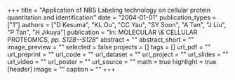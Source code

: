 +++
title = "Application of NBS Labeling technology on cellular protein quantitation and identification"
date = "2004-01-01"
publication_types = ["1"]
authors = ["D Kesuma", "KL Ou", "CC Yau", "SY Soon", "A Tan", "J Liu", "P Tan", "H Jikuya"]
publication = "In: MOLECULAR \\& CELLULAR PROTEOMICS, _pp. S128--S128_"
abstract = ""
abstract_short = ""
image_preview = ""
selected = false
projects = []
tags = []
url_pdf = ""
url_preprint = ""
url_code = ""
url_dataset = ""
url_project = ""
url_slides = ""
url_video = ""
url_poster = ""
url_source = ""
math = true
highlight = true
[header]
image = ""
caption = ""
+++
